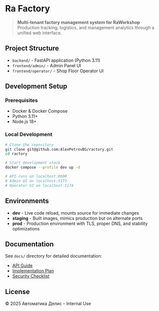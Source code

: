 # Ra Factory

> **Multi-tenant factory management system for RaWorkshop**  
> Production tracking, logistics, and management analytics through a unified web interface.

## Project Structure

- `backend/` - FastAPI application (Python 3.11)
- `frontend/admin/` - Admin Panel UI
- `frontend/operator/` - Shop Floor Operator UI

## Development Setup

### Prerequisites

- Docker & Docker Compose
- Python 3.11+
- Node.js 18+

### Local Development

```bash
# Clone the repository
git clone git@github.com:AlexPetrovBG/ractory.git
cd ractory

# Start development stack
docker compose --profile dev up -d

# API runs on localhost:8000
# Admin UI on localhost:5173
# Operator UI on localhost:5174
```

## Environments

- **dev** - Live code reload, mounts source for immediate changes
- **staging** - Built images, mimics production but on alternate ports
- **prod** - Production environment with TLS, proper DNS, and stability optimizations

## Documentation

See `docs/` directory for detailed documentation:
- [API Guide](docs/api-guide.md)
- [Implementation Plan](docs/implementation-plan.md)
- [Security Checklist](docs/security-checklist.md)

## License

© 2025 Автоматика Делис – Internal Use 